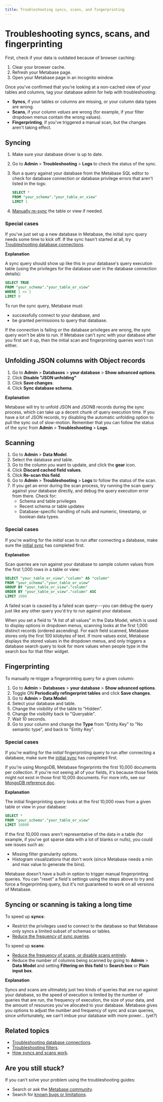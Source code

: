 ```yaml
---
title: Troubleshooting syncs, scans, and fingerprinting
---
```


# Troubleshooting syncs, scans, and fingerprinting

First, check if your data is outdated because of browser caching:

1. Clear your browser cache.
2. Refresh your Metabase page.
3. Open your Metabase page in an incognito window.

Once you've confirmed that you're looking at a non-cached view of your tables and columns, tag your database admin for help with troubleshooting:

- **Syncs**, if your tables or columns are missing, or your column data types are wrong.
- **Scans**, if your column _values_ are wrong (for example, if your filter dropdown menus contain the wrong values).
- **Fingerprinting**, if you've triggered a manual scan, but the changes aren't taking effect.

## Syncing

1. Make sure your database driver is up to date.
2. Go to **Admin** > **Troubleshooting** > **Logs** to check the status of the sync.
3. Run a query against your database from the Metabase SQL editor to check for database connection or database privilege errors that aren't listed in the logs:

    ```sql
    SELECT *
    FROM "your_schema"."your_table_or_view"
    LIMIT 1
    ```
5. [Manually re-sync](../databases/connecting.md#manually-syncing-tables-and-columns) the table or view if needed.

### Special cases

If you’ve just set up a new database in Metabase, the initial sync query needs some time to kick off. If the sync hasn't started at all, try [Troubleshooting database connections](./db-connection.md).

**Explanation**

A sync query should show up like this in your database's query execution table (using the privileges for the database user in the database connection details):

```sql
SELECT TRUE
FROM "your_schema"."your_table_or_view"
WHERE 1 <> 1
LIMIT 0
```

To run the sync query, Metabase must:

- successfully connect to your database, and
- be granted permissions to query that database. 

If the connection is failing or the database privileges are wrong, the sync query won't be able to run. If Metabase can't sync with your database after you first set it up, then the initial scan and fingerprinting queries won't run either.

## Unfolding JSON columns with Object records

1. Go to **Admin** > **Databases** > **your database** > **Show advanced options**.
2. Click **Disable "JSON unfolding"**
3. Click **Save changes**.
4. Click **Sync database schema**.

**Explanation**

Metabase will try to unfold JSON and JSONB records during the sync process, which can take up a decent chunk of query execution time. If you have a lot of JSON records, try disabling the automatic unfolding option to pull the sync out of slow-motion. Remember that you can follow the status of the sync from **Admin** > **Troubleshooting** > **Logs**.

## Scanning

1. Go to **Admin** > **Data Model**.
2. Select the database and table.
3. Go to the column you want to update, and click the **gear** icon.
4. Click **Discard cached field values**.
5. Click **Re-scan this field**.
6. Go to **Admin** > **Troubleshooting** > **Logs** to follow the status of the scan.
7. If you get an error during the scan process, try running the scan query against your database directly, and debug the query execution error from there. Check for:
   - Schema and table privileges
   - Recent schema or table updates
   - Database-specific handling of nulls and numeric, timestamp, or boolean data types.

### Special cases

If you're waiting for the _initial_ scan to run after connecting a database, make sure the [initial sync](#initializing-a-sync) has completed first.

**Explanation**

Scan queries are run against your database to sample column values from the first 1,000 rows in a table or view:

```sql
SELECT "your_table_or_view"."column" AS "column"
FROM "your_schema"."your_table_or_view"
GROUP BY "your_table_or_view"."column"
ORDER BY "your_table_or_view"."column" ASC
LIMIT 1000
```

A failed scan is caused by a failed scan query---you can debug the query just like any other query you'd try to run against your database.

When you set a field to "A list of all values" in the Data Model, which is used to display options in dropdown menus, scanning looks at the first 1,000 distinct records (ordered ascending). For each field scanned, Metabase stores only the first 100 kilobytes of text. If more values exist, Metabase displays the stored values in the dropdown menus, and only triggers a database search query to look for more values when people type in the search box for that filter widget.

## Fingerprinting

To manually re-trigger a fingerprinting query for a given column:

1. Go to **Admin** > **Databases** > **your database** > **Show advanced options**.
2. Toggle ON **Periodically refingerprint tables** and click **Save changes**.
3. Go to **Admin** > **Data Model**.
4. Select your database and table.
5. Change the visibility of the table to "Hidden".
6. Change the visibility back to "Queryable".
7. Wait 10 seconds.
8. Go to your column and change the **Type** from "Entity Key" to "No semantic type", and back to "Entity Key".

### Special cases

If you're waiting for the _initial_ fingerprinting query to run after connecting a database, make sure the [initial sync](#initializing-a-sync) has completed first.

If you're using MongoDB, Metabase fingerprints the first 10,000 documents per collection. If you're not seeing all of your fields, it's because those fields might not exist in those first 10,000 documents. For more info, see our [MongoDB reference doc](../databases/connections/mongodb.md#i-added-fields-to-my-database-but-dont-see-them-in-metabase).

**Explanation**

The initial fingerprinting query looks at the first 10,000 rows from a given table or view in your database:

```sql
SELECT *
FROM "your_schema"."your_table_or_view"
LIMIT 10000
```

If the first 10,000 rows aren't representative of the data in a table (for example, if you've got sparse data with a lot of blanks or nulls), you could see issues such as:

- Missing filter granularity options.
- Histogram visualizations that don't work (since Metabase needs a min and max value to generate the bins).

Metabase doesn't have a built-in option to trigger manual fingerprinting queries. You can "reset" a field's settings using the steps above to try and force a fingerprinting query, but it's not guaranteed to work on all versions of Metabase.

## Syncing or scanning is taking a long time

To speed up **syncs**:
   - Restrict the privileges used to connect to the database so that Metabase only syncs a limited subset of schemas or tables.
   - [Reduce the frequency of sync queries](../databases/connecting.md#scheduling-database-scans).

To speed up **scans**:
   - [Reduce the frequency of scans, or disable scans entirely](../databases/connecting.md#scheduling-database-scans).
   - Reduce the number of columns being scanned by going to **Admin** > **Data Model** and setting **Filtering on this field** to **Search box** or **Plain input box**.

**Explanation**

Syncs and scans are ultimately just two kinds of queries that are run against your database, so the speed of execution is limited by the number of queries that are run, the frequency of execution, the size of your data, and the amount of resources you've allocated to your database. Metabase gives you options to adjust the number and frequency of sync and scan queries, since unfortunately, we can't imbue your database with more power... (yet?)

## Related topics

- [Troubleshooting database connections](./db-connection.md).
- [Troubleshooting filters](./filters.md).
- [How syncs and scans work](../databases/connecting.md#syncing-and-scanning-databases).

## Are you still stuck?

If you can’t solve your problem using the troubleshooting guides:

- Search or ask the [Metabase community](https://discourse.metabase.com/).
- Search for [known bugs or limitations](./known-issues.md).
